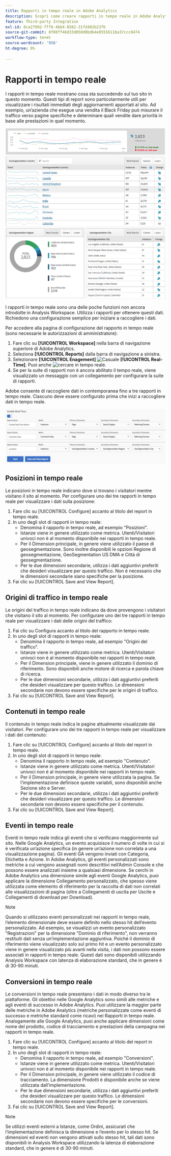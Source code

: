 ```yaml
---
title: Rapporti in tempo reale in Adobe Analytics
description: Scopri come creare rapporti in tempo reale in Adobe Analytics rivolti agli utenti che hanno più familiarità con la Google Analytics.
feature: Third-party Integration
exl-id: 0ca27992-fff8-4bb4-8582-31fd401b23f6
source-git-commit: 8f08ff46d33d050d0bdb4e0555611ba37ccc8474
workflow-type: tm+mt
source-wordcount: '958'
ht-degree: 0%

---
```


# Rapporti in tempo reale

I rapporti in tempo reale mostrano cosa sta succedendo sul tuo sito in questo momento. Questi tipi di report sono particolarmente utili per visualizzare i risultati immediati degli aggiornamenti apportati al sito. Ad esempio, un’azienda che esegue una vendita il Black Friday può misurare il traffico verso pagine specifiche e determinare quali vendite dare priorità in base alle prestazioni in quel momento.

![Rapporto in tempo reale](/help/technotes/ga-to-aa/assets/realtime.png)

I rapporti in tempo reale sono una delle poche funzioni non ancora introdotte in Analysis Workspace. Utilizza i rapporti per ottenere questi dati. Richiedono una configurazione semplice per iniziare a raccogliere i dati.

Per accedere alla pagina di configurazione del rapporto in tempo reale (sono necessarie le autorizzazioni di amministratore):

1. Fare clic su **[!UICONTROL Workspace]** nella barra di navigazione superiore di Adobe Analytics.
1. Seleziona **[!UICONTROL Reports]** dalla barra di navigazione a sinistra.
1. Selezionare **[!UICONTROL Enagement]** ![Casuale](https://spectrum.adobe.com/static/icons/workflow_18/Smock_ChevronRight_18_N.svg) **[!UICONTROL Real-Time]**. Puoi anche ![cercare](https://spectrum.adobe.com/static/icons/workflow_18/Smock_Search_18_N.svg) in tempo reale.
1. Se per la suite di rapporti non è ancora abilitato il tempo reale, viene visualizzato un messaggio con un collegamento per configurare la suite di rapporti.

Adobe consente di raccogliere dati in contemporanea fino a tre rapporti in tempo reale. Ciascuno deve essere configurato prima che inizi a raccogliere dati in tempo reale.

![Configurazione report in tempo reale](/help/technotes/ga-to-aa/assets/realtime_config.png)

## Posizioni in tempo reale

Le posizioni in tempo reale indicano dove si trovano i visitatori mentre visitano il sito al momento. Per configurare uno dei tre rapporti in tempo reale per visualizzare i dati sulla posizione:

1. Fare clic su [!UICONTROL Configure] accanto al titolo del report in tempo reale.
2. In uno degli slot di rapporti in tempo reale:
   * Denomina il rapporto in tempo reale, ad esempio &quot;Posizioni&quot;.
   * Istanze viene in genere utilizzato come metrica. Utenti/Visitatori univoci non è al momento disponibile nei rapporti in tempo reale.
   * Per il Dimension principale, in genere viene utilizzato il paese di geosegmentazione. Sono inoltre disponibili le opzioni Regione di geosegmentazione, GeoSegmentation US DMA e Città di geosegmentazione.
   * Per le due dimensioni secondarie, utilizza i dati aggiuntivi preferiti che desideri visualizzare per questo traffico. Non è necessario che le dimensioni secondarie siano specifiche per la posizione.
3. Fai clic su [!UICONTROL Save and View Report].

## Origini di traffico in tempo reale

Le origini del traffico in tempo reale indicano da dove provengono i visitatori che visitano il sito al momento. Per configurare uno dei tre rapporti in tempo reale per visualizzare i dati delle origini del traffico:

1. Fai clic su Configura accanto al titolo del rapporto in tempo reale.
2. In uno degli slot di rapporti in tempo reale:
   * Denomina il rapporto in tempo reale, ad esempio &quot;Origini del traffico&quot;.
   * Istanze viene in genere utilizzato come metrica. Utenti/Visitatori univoci non è al momento disponibile nei rapporti in tempo reale.
   * Per il Dimension principale, viene in genere utilizzato il dominio di riferimento. Sono disponibili anche motore di ricerca e parola chiave di ricerca.
   * Per le due dimensioni secondarie, utilizza i dati aggiuntivi preferiti che desideri visualizzare per questo traffico. Le dimensioni secondarie non devono essere specifiche per le origini di traffico.
3. Fai clic su [!UICONTROL Save and View Report].

## Contenuti in tempo reale

Il contenuto in tempo reale indica le pagine attualmente visualizzate dai visitatori. Per configurare uno dei tre rapporti in tempo reale per visualizzare i dati del contenuto:

1. Fare clic su [!UICONTROL Configure] accanto al titolo del report in tempo reale.
2. In uno degli slot di rapporti in tempo reale:
   * Denomina il rapporto in tempo reale, ad esempio &quot;Contenuto&quot;.
   * Istanze viene in genere utilizzato come metrica. Utenti/Visitatori univoci non è al momento disponibile nei rapporti in tempo reale.
   * Per il Dimension principale, in genere viene utilizzata la pagina. Se l’implementazione definisce queste variabili, sono disponibili anche Sezione sito e Server.
   * Per le due dimensioni secondarie, utilizza i dati aggiuntivi preferiti che desideri visualizzare per questo traffico. Le dimensioni secondarie non devono essere specifiche per il contenuto.
3. Fai clic su [!UICONTROL Save and View Report].

## Eventi in tempo reale

Eventi in tempo reale indica gli eventi che si verificano maggiormente sul sito. Nelle Google Analytics, un evento acquisisce il numero di volte in cui si è verificata un’azione specifica (in genere un’azione non correlata a una visualizzazione pagina). Gli eventi GA vengono inviati con Categoria, Etichetta e Azione. In Adobe Analytics, gli eventi personalizzati sono metriche a cui vengono assegnati nomi descrittivi nell’Admin Console e che possono essere analizzati insieme a qualsiasi dimensione. Se cerchi in Adobe Analytics una dimensione simile agli eventi Google Analytics, puoi applicare la dimensione Collegamento personalizzato, che spesso viene utilizzata come elemento di riferimento per la raccolta di dati non correlati alle visualizzazioni di pagina (oltre a Collegamenti di uscita per Uscite e Collegamenti di download per Download).

>[!NOTE]
>
>Quando si utilizzano eventi personalizzati nei rapporti in tempo reale, l’elemento dimensionale deve essere definito nello stesso hit dell’evento personalizzato. Ad esempio, se visualizzi un evento personalizzato &quot;Registrazioni&quot; per la dimensione &quot;Dominio di riferimento&quot;, non verranno restituiti dati senza un’implementazione aggiuntiva. Poiché il dominio di riferimento viene visualizzato solo sul primo hit e un evento personalizzato viene in genere visualizzato più avanti nella visita, i dati non possono essere associati in rapporti in tempo reale. Questi dati sono disponibili utilizzando Analysis Workspace con latenza di elaborazione standard, che in genere è di 30-90 minuti.

## Conversioni in tempo reale

Le conversioni in tempo reale presentano i dati in modo diverso tra le piattaforme. Gli obiettivi nelle Google Analytics sono simili alle metriche e agli eventi di successo in Adobe Analytics. Puoi utilizzare la maggior parte delle metriche in Adobe Analytics (metriche personalizzate come eventi di successo e metriche standard come ricavi) nei Rapporti in tempo reale. Analogamente alle Google Analytics, puoi anche applicare dimensioni come nome del prodotto, codice di tracciamento e prestazioni della campagna nei rapporti in tempo reale.

1. Fare clic su [!UICONTROL Configure] accanto al titolo del report in tempo reale.
2. In uno degli slot di rapporti in tempo reale:
   * Denomina il rapporto in tempo reale, ad esempio &quot;Conversioni&quot;.
   * Istanze viene in genere utilizzato come metrica. Utenti/Visitatori univoci non è al momento disponibile nei rapporti in tempo reale.
   * Per il Dimension principale, in genere viene utilizzato il codice di tracciamento. La dimensione Prodotti è disponibile anche se viene utilizzata dall’implementazione.
   * Per le due dimensioni secondarie, utilizza i dati aggiuntivi preferiti che desideri visualizzare per questo traffico. Le dimensioni secondarie non devono essere specifiche per le conversioni.
3. Fai clic su [!UICONTROL Save and View Report].

>[!NOTE]
>
>Se utilizzi eventi esterni a Istanze, come Ordini, assicurati che l’implementazione definisca la dimensione e l’evento per lo stesso hit. Se dimensioni ed eventi non vengono attivati sullo stesso hit, tali dati sono disponibili in Analysis Workspace utilizzando la latenza di elaborazione standard, che in genere è di 30-90 minuti.
